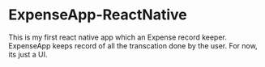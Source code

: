 # ExpenseApp-ReactNative
This is my first react native app which an Expense record keeper.
ExpenseApp keeps record of all the transcation done by the user.
For now, its just a UI.

